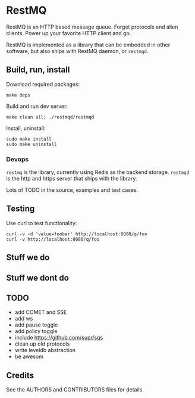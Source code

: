 # RestMQ

RestMQ is an HTTP based message queue. Forget protocols and alien clients.
Power up your favorite HTTP client and go.

RestMQ is implemented as a library that can be embedded in other software,
but also ships with RestMQ daemon, or `restmqd`.

## Build, run, install

Download required packages:

	make deps

Build and run dev server:

	make clean all; ./restmqd/restmqd

Install, uninstall:

	sudo make install
	sudo make uninstall

### Devops

`restmq` is the library, currently using Redis as the backend storage.
`restmqd` is the http and https server that ships with the library.

Lots of TODO in the source, examples and test cases.

## Testing

Use curl to test functionality:

	curl -v -d 'value=foobar' http://localhost:8080/q/foo
	curl -v http://localhost:8080/q/foo

## Stuff we do

## Stuff we dont do

## TODO

- add COMET and SSE
- add ws
- add pause toggle
- add policy toggle
- include https://github.com/supr/sqs
- clean up old protocols
- write leveldb abstraction
- be awesom

## Credits

See the AUTHORS and CONTRIBUTORS files for details.
